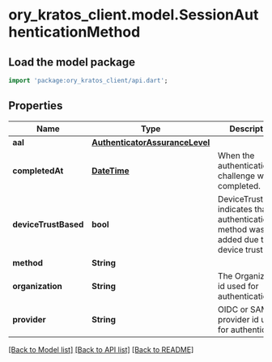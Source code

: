 # ory_kratos_client.model.SessionAuthenticationMethod

## Load the model package
```dart
import 'package:ory_kratos_client/api.dart';
```

## Properties
Name | Type | Description | Notes
------------ | ------------- | ------------- | -------------
**aal** | [**AuthenticatorAssuranceLevel**](AuthenticatorAssuranceLevel.md) |  | [optional] 
**completedAt** | [**DateTime**](DateTime.md) | When the authentication challenge was completed. | [optional] 
**deviceTrustBased** | **bool** | DeviceTrustBased indicates that this authentication method was added due to device trust | [optional] 
**method** | **String** |  | [optional] 
**organization** | **String** | The Organization id used for authentication | [optional] 
**provider** | **String** | OIDC or SAML provider id used for authentication | [optional] 

[[Back to Model list]](../README.md#documentation-for-models) [[Back to API list]](../README.md#documentation-for-api-endpoints) [[Back to README]](../README.md)


